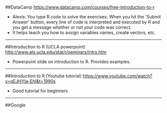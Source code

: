 ##DataCamp
https://www.datacamp.com/courses/free-introduction-to-r 
* Alexis: You type R code to solve the exercises. When you hit the 'Submit Answer' button, every line of code is interpreted and executed by R and you get a message whether or not your code was correct. 
* It helps teach you how to assign variables names, create vectors, etc.


----
##Introduction to R (UCLA powerpoint) 
http://www.ats.ucla.edu/stat/r/seminars/intro.htm
* Powerpoint slide on introduction to R. Provides examples. 

----
##Introduction to R (Youtube tutorial) 
https://www.youtube.com/watch?v=qEJHYIa-EhI&t=1990s
* Good tutorial for beginners

----
##Google
